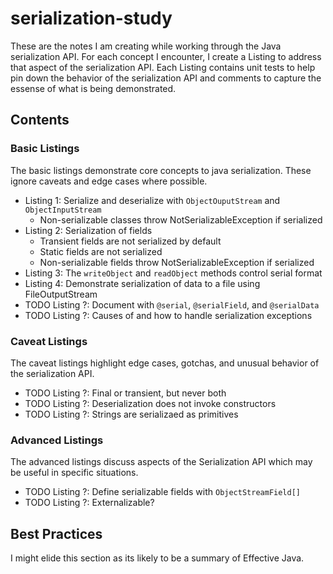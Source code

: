 # serialization-study
These are the notes I am creating while working through the Java serialization API. For each concept I encounter, I create a Listing to address that aspect of the serialization API. Each Listing contains unit tests to help pin down the behavior of the serialization API and comments to capture the essense of what is being demonstrated.

## Contents
### Basic Listings
The basic listings demonstrate core concepts to java serialization. These ignore caveats and edge cases where possible.
- Listing 1: Serialize and deserialize with `ObjectOuputStream` and `ObjectInputStream`
  - Non-serializable classes throw NotSerializableException if serialized
- Listing 2: Serialization of fields
  - Transient fields are not serialized by default
  - Static fields are not serialized
  - Non-serializable fields throw NotSerializableException if serialized
- Listing 3: The `writeObject` and `readObject` methods control serial format
- Listing 4: Demonstrate serialization of data to a file using FileOutputStream
- TODO Listing ?: Document with `@serial`, `@serialField`, and `@serialData`
- TODO Listing ?: Causes of and how to handle serialization exceptions
### Caveat Listings
The caveat listings highlight edge cases, gotchas, and unusual behavior of the serialization API.
- TODO Listing ?: Final or transient, but never both
- TODO Listing ?: Deserialization does not invoke constructors
- TODO Listing ?: Strings are serializaed as primitives
### Advanced Listings
The advanced listings discuss aspects of the Serialization API which may be useful in specific situations.
- TODO Listing ?: Define serializable fields with `ObjectStreamField[]`
- TODO Listing ?: Externalizable?

## Best Practices
I might elide this section as its likely to be a summary of Effective Java.
